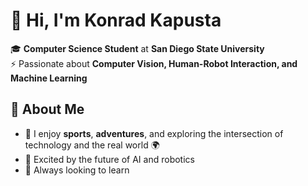 # 👋 Hi, I'm Konrad Kapusta

🎓 **Computer Science Student** at **San Diego State University**  
⚡ Passionate about **Computer Vision, Human-Robot Interaction, and Machine Learning**  

## 🌟 About Me  
- 🏀 I enjoy **sports**, **adventures**, and exploring the intersection of technology and the real world 🌍  
- 🤖 Excited by the future of AI and robotics
- 🚀 Always looking to learn

